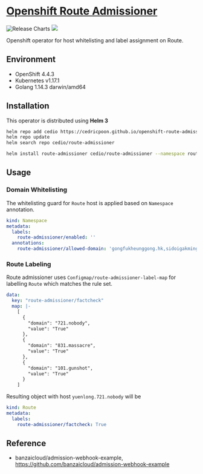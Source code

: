 # [Openshift Route Admissioner](https://github.com/cedricpoon/openshift-route-admissioner)
![Release Charts](https://github.com/cedricpoon/openshift-route-admissioner/workflows/Release%20Charts/badge.svg)
[![](https://img.shields.io/docker/cloud/build/cedricpoon/route-admissioner)](https://hub.docker.com/repository/docker/cedricpoon/route-admissioner)

Openshift operator for host whitelisting and label assignment on Route.

## Environment
- OpenShift 4.4.3
- Kubernetes v1.17.1
- Golang 1.14.3 darwin/amd64

## Installation
This operator is distributed using **Helm 3**
```sh
helm repo add cedio https://cedricpoon.github.io/openshift-route-admissioner
helm repo update
helm search repo cedio/route-admissioner

helm install route-admissioner cedio/route-admissioner --namespace route-admissioner-operator
```

## Usage
### Domain Whitelisting
The whitelisting guard for `Route` host is applied based on `Namespace` annotation.
```yaml
kind: Namespace
metadata:
  labels:
    route-admissioner/enabled: ''
  annotations:
    route-admissioner/allowed-domain: 'gongfukheunggong.hk,sidoigakming.now'
```
### Route Labeling
Route admissioner uses `Configmap/route-admissioner-label-map` for labelling `Route` which matches the rule set.
```yaml
data:
  key: "route-admissioner/factcheck"
  map: |-
    [
      {
        "domain": "721.nobody",
        "value": "True"
      },
      {
        "domain": "831.massacre",
        "value": "True"
      },
      {
        "domain": "101.gunshot",
        "value": "True"
      }
    ]
```
Resulting object with host `yuenlong.721.nobody` will be
```yaml
kind: Route
metadata:
  labels:
    route-admissioner/factcheck: True
```

## Reference
- banzaicloud/admission-webhook-example, https://github.com/banzaicloud/admission-webhook-example
